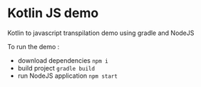Kotlin JS demo
============

Kotlin to javascript transpilation demo using gradle and NodeJS

To run the demo :

* download dependencies `npm i`
* build project `gradle build`
* run NodeJS application `npm start`

